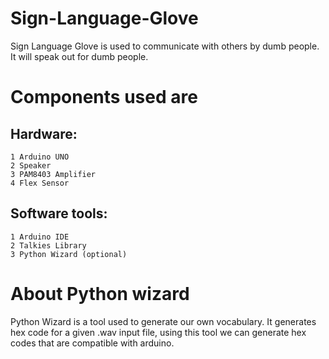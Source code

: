 # Sign-Language-Glove
  Sign Language Glove is used to communicate with others by dumb people. It will speak out for dumb people. 

# Components used are
  ## Hardware:
    1 Arduino UNO
    2 Speaker
    3 PAM8403 Amplifier
    4 Flex Sensor

  ## Software tools:
    1 Arduino IDE
    2 Talkies Library
    3 Python Wizard (optional)
    
# About Python wizard
  Python Wizard is a tool used to generate our own vocabulary. It generates hex code for a given .wav input file, using this tool we can generate hex codes that are compatible     with arduino.
